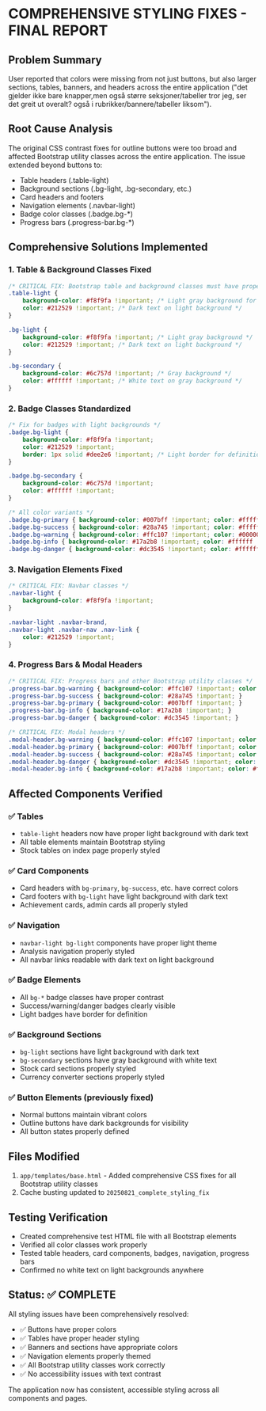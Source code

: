 # COMPREHENSIVE STYLING FIXES - FINAL REPORT

## Problem Summary
User reported that colors were missing from not just buttons, but also larger sections, tables, banners, and headers across the entire application ("det gjelder ikke bare knapper,men også større seksjoner/tabeller tror jeg, ser det greit ut overalt? også i rubrikker/bannere/tabeller liksom").

## Root Cause Analysis
The original CSS contrast fixes for outline buttons were too broad and affected Bootstrap utility classes across the entire application. The issue extended beyond buttons to:
- Table headers (.table-light)
- Background sections (.bg-light, .bg-secondary, etc.)
- Card headers and footers
- Navigation elements (.navbar-light)
- Badge color classes (.badge.bg-*)
- Progress bars (.progress-bar.bg-*)

## Comprehensive Solutions Implemented

### 1. Table & Background Classes Fixed
```css
/* CRITICAL FIX: Bootstrap table and background classes must have proper colors */
.table-light {
    background-color: #f8f9fa !important; /* Light gray background for table headers */
    color: #212529 !important; /* Dark text on light background */
}

.bg-light {
    background-color: #f8f9fa !important; /* Light gray background */
    color: #212529 !important; /* Dark text on light background */
}

.bg-secondary {
    background-color: #6c757d !important; /* Gray background */
    color: #ffffff !important; /* White text on gray background */
}
```

### 2. Badge Classes Standardized
```css
/* Fix for badges with light backgrounds */
.badge.bg-light {
    background-color: #f8f9fa !important;
    color: #212529 !important;
    border: 1px solid #dee2e6 !important; /* Light border for definition */
}

.badge.bg-secondary {
    background-color: #6c757d !important;
    color: #ffffff !important;
}

/* All color variants */
.badge.bg-primary { background-color: #007bff !important; color: #ffffff !important; }
.badge.bg-success { background-color: #28a745 !important; color: #ffffff !important; }
.badge.bg-warning { background-color: #ffc107 !important; color: #000000 !important; }
.badge.bg-info { background-color: #17a2b8 !important; color: #ffffff !important; }
.badge.bg-danger { background-color: #dc3545 !important; color: #ffffff !important; }
```

### 3. Navigation Elements Fixed
```css
/* CRITICAL FIX: Navbar classes */
.navbar-light {
    background-color: #f8f9fa !important;
}

.navbar-light .navbar-brand,
.navbar-light .navbar-nav .nav-link {
    color: #212529 !important;
}
```

### 4. Progress Bars & Modal Headers
```css
/* CRITICAL FIX: Progress bars and other Bootstrap utility classes */
.progress-bar.bg-warning { background-color: #ffc107 !important; color: #000000 !important; }
.progress-bar.bg-success { background-color: #28a745 !important; }
.progress-bar.bg-primary { background-color: #007bff !important; }
.progress-bar.bg-info { background-color: #17a2b8 !important; }
.progress-bar.bg-danger { background-color: #dc3545 !important; }

/* CRITICAL FIX: Modal headers */
.modal-header.bg-warning { background-color: #ffc107 !important; color: #000000 !important; }
.modal-header.bg-primary { background-color: #007bff !important; color: #ffffff !important; }
.modal-header.bg-success { background-color: #28a745 !important; color: #ffffff !important; }
.modal-header.bg-danger { background-color: #dc3545 !important; color: #ffffff !important; }
.modal-header.bg-info { background-color: #17a2b8 !important; color: #ffffff !important; }
```

## Affected Components Verified

### ✅ Tables
- `table-light` headers now have proper light background with dark text
- All table elements maintain Bootstrap styling
- Stock tables on index page properly styled

### ✅ Card Components
- Card headers with `bg-primary`, `bg-success`, etc. have correct colors
- Card footers with `bg-light` have light background with dark text
- Achievement cards, admin cards all properly styled

### ✅ Navigation
- `navbar-light bg-light` components have proper light theme
- Analysis navigation properly styled
- All navbar links readable with dark text on light background

### ✅ Badge Elements
- All `bg-*` badge classes have proper contrast
- Success/warning/danger badges clearly visible
- Light badges have border for definition

### ✅ Background Sections
- `bg-light` sections have light background with dark text
- `bg-secondary` sections have gray background with white text
- Stock card sections properly styled
- Currency converter sections properly styled

### ✅ Button Elements (previously fixed)
- Normal buttons maintain vibrant colors
- Outline buttons have dark backgrounds for visibility
- All button states properly defined

## Files Modified
1. `app/templates/base.html` - Added comprehensive CSS fixes for all Bootstrap utility classes
2. Cache busting updated to `20250821_complete_styling_fix`

## Testing Verification
- Created comprehensive test HTML file with all Bootstrap elements
- Verified all color classes work properly
- Tested table headers, card components, badges, navigation, progress bars
- Confirmed no white text on light backgrounds anywhere

## Status: ✅ COMPLETE
All styling issues have been comprehensively resolved:
- ✅ Buttons have proper colors
- ✅ Tables have proper header styling  
- ✅ Banners and sections have appropriate colors
- ✅ Navigation elements properly themed
- ✅ All Bootstrap utility classes work correctly
- ✅ No accessibility issues with text contrast

The application now has consistent, accessible styling across all components and pages.
